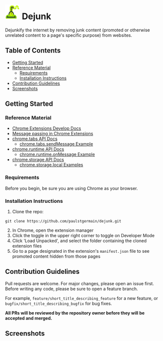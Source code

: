 # ![alt text](/images/icon48.png "Dejunk Icon") Dejunk
Dejunkify the internet by removing junk content (promoted or otherwise unrelated content to a page's specific purpose) from websites.

## Table of Contents
- [Getting Started](#getting-started)
- [Reference Material](#reference-material)
  - [Requirements](#requirements)
  - [Installation Instructions](#installation-instructions)
- [Contribution Guidelines](#contribution-guidelines)
- [Screenshots](#screenshots)

## Getting Started
### Reference Material
- [Chrome Extensions Develop Docs](https://developer.chrome.com/docs/extensions/develop)
- [Message passing in Chrome Extensions](https://developer.chrome.com/docs/extensions/develop/concepts/messaging)
- [chrome.tabs API Docs](https://developer.chrome.com/docs/extensions/reference/api/tabs)
  - [chrome.tabs.sendMessage Example](https://developer.chrome.com/docs/extensions/reference/api/tabs#messaging)
- [chrome.runtime API Docs](https://developer.chrome.com/docs/extensions/reference/api/runtime)
  - [chrome.runtime.onMessage Example](https://developer.chrome.com/docs/extensions/reference/api/runtime#event-onMessage)
- [chrome.storage API Docs](https://developer.chrome.com/docs/extensions/reference/api/storage)
  - [chrome.storage.local Examples](https://developer.chrome.com/docs/extensions/reference/api/storage#examples)

### Requirements
Before you begin, be sure you are using Chrome as your browser.

### Installation Instructions
1. Clone the repo:
```
git clone https://github.com/paulstgermain/dejunk.git
```
2. In Chrome, open the extension manager
3. Click the toggle in the upper right corner to toggle on Developer Mode
4. Click 'Load Unpacked', and select the folder containing the cloned extension files
5. Go to a page designated in the extension's `manifest.json` file to see promoted content hidden from those pages
<!-- TODO: Expand features, websites, and hidden content, add to instructions -->

## Contribution Guidelines
Pull requests are welcome. For major changes, please open an issue first. Before writing any code, please be sure to open a feature branch.

For example, `feature/short_title_describing_feature` for a new feature, or `bugfix/short_title_describing_bugfix` for bug fixes.

**All PRs will be reviewed by the repository owner before they will be accepted and merged.**

## Screenshots